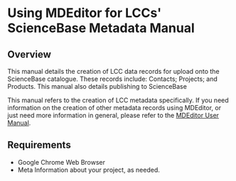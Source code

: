 # Using MDEditor for LCCs' ScienceBase Metadata Manual

## **Overview**

This manual details the creation of LCC data records for upload onto the ScienceBase catalogue. These records include: Contacts; Projects; and Products. This manual also details publishing to ScienceBase

This manual refers to the creation of LCC metadata specifically. If you need information on the creation of other metadata records using MDEditor, or just need more information in general, please refer to the [MDEditor User Manual](https://adiwg.gitbooks.io/mdeditor/content/).

## Requirements

* Google Chrome Web Browser
* Meta Information about your project, as needed.




